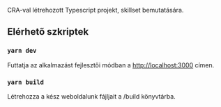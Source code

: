 CRA-val létrehozott Typescript projekt, skillset bemutatására.

## Elérhető szkriptek

### `yarn dev`

Futtatja az alkalmazást fejlesztői módban a
[http://localhost:3000](http://localhost:3000) címen.

### `yarn build`

Létrehozza a kész weboldalunk fájljait a /build könyvtárba.
